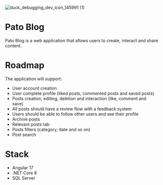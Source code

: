 ![duck_debugging_dev_icon_145991 (1)](https://github.com/luiz-diniz/PandaBlog/assets/39447716/e3003897-ede1-4207-b958-bb2d8b3f5738)

# Pato Blog

Pato Blog is a web application that allows users to create, interact and share content.

# Roadmap

The application will support:

- User account creation
- User complete profile (liked posts, commented posts and saved posts)
- Posts creation, editing, deletion and interaction (like, comment and save)
- All posts should have a review flow with a feedback system
- Users should be able to follow other users and see their profile
- Archive posts
- Relevant posts tab
- Posts filters (category, date and so on)
- Post search

# Stack
- Angular 17
- .NET Core 8
- SQL Server
